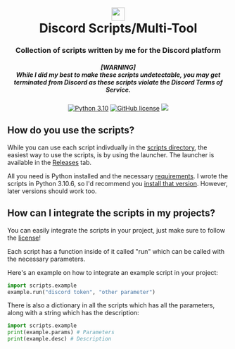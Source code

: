 <div align="center">
    <h1><img src="https://assets-global.website-files.com/6257adef93867e50d84d30e2/636e0a6ca814282eca7172c6_icon_clyde_white_RGB.svg"width="30px"><br>Discord Scripts/Multi-Tool</h1>
    <h3>Collection of scripts written by me for the Discord platform</h3>
    <h5>[WARNING]<br>While I did my best to make these scripts undetectable, you may get terminated from Discord as these scripts violate the Discord Terms of Service.</h5>

[![Python 3.10](https://img.shields.io/badge/Python-3.10-bluesvg)](https://www.python.org/download/releases/3.0/)
[![GitHub license](https://img.shields.io/badge/license-GPL%202.0-green)](./LICENSE)
    <a href="https://github.com/mov-ebx">
        <img src="https://gpvc.arturio.dev/mov-ebx">
    </a>
</div>

## How do you use the scripts?

While you can use each script indivdually in the [scripts directory](src/scripts/), the easiest way to use the scripts, is by using the launcher. The launcher is available in the [Releases](https://github.com/mov-ebx/discord-scripts/releases/latest) tab.

All you need is Python installed and the necessary [requirements](src/requirements.txt). I wrote the scripts in Python 3.10.6, so I'd recommend you [install that version](https://www.python.org/downloads/release/python-3106/). However, later versions should work too.

## How can I integrate the scripts in my projects?

You can easily integrate the scripts in your project, just make sure to follow the [license](LICENSE)!

Each script has a function inside of it called "run" which can be called with the necessary parameters.

Here's an example on how to integrate an example script in your project:

```py
import scripts.example
example.run("discord token", "other parameter")
```

There is also a dictionary in all the scripts which has all the parameters, along with a string which has the description:

```py
import scripts.example
print(example.params) # Parameters
print(example.desc) # Description
```
